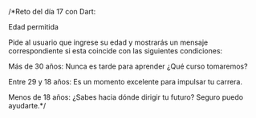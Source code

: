 /*Reto del día 17 con Dart:

Edad permitida

Pide al usuario que ingrese su edad 
y mostrarás un mensaje correspondiente 
si esta coincide con las siguientes condiciones:

Más de 30 años: 
Nunca es tarde para aprender ¿Qué curso tomaremos?

Entre 29 y 18 años: 
Es un momento excelente para impulsar tu carrera.

Menos de 18 años: 
¿Sabes hacia dónde dirigir tu futuro? Seguro puedo ayudarte.*/